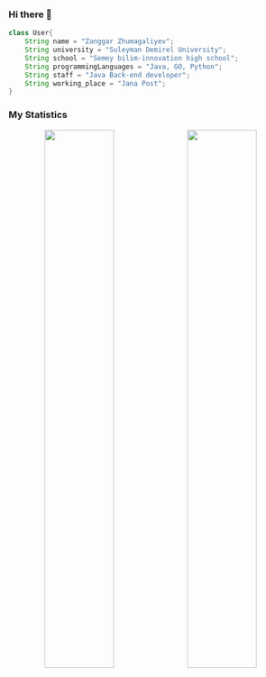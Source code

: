 ### Hi there 👋

```java
class User{
    String name = "Zanggar Zhumagaliyev";
    String university = "Suleyman Demirel University";
    String school = "Semey bilim-innovation high school";
    String programmingLanguages = "Java, GO, Python";
    String staff = "Java Back-end developer";
    String working_place = "Jana Post";
}
```

### My Statistics
<div align="center">
    <img width="49.5%" src="https://github-readme-stats.vercel.app/api?username=MegaMindInKZ&show_icons=true&theme=gruvbox&hide_border=true" />
    <img width="49.5%" src="https://github-readme-streak-stats.herokuapp.com/?user=MegaMindInKZ&theme=gruvbox&hide_border=true" />
</div>
<!--
**MegaMindInKZ/MegaMindInKZ** is a ✨ _special_ ✨ repository because its `README.md` (this file) appears on your GitHub profile.

Here are some ideas to get you started:

- 🔭 I’m currently working on ...
- 🌱 I’m currently learning ...
- 👯 I’m looking to collaborate on ...
- 🤔 I’m looking for help with ...
- 💬 Ask me about ...
- 📫 How to reach me: ...
- 😄 Pronouns: ...
- ⚡ Fun fact: ...
-->

